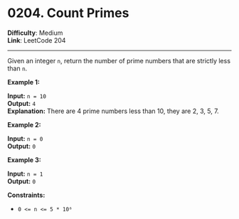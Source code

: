 # 0204. Count Primes

**Difficulty**: Medium  
**Link**: LeetCode 204

---

Given an integer `n`, return the number of prime numbers that are strictly less than `n`.

**Example 1:**

**Input:** `n = 10`  
**Output:** `4`  
**Explanation:** There are 4 prime numbers less than 10, they are 2, 3, 5, 7.

**Example 2:**

**Input:** `n = 0`  
**Output:** `0`

**Example 3:**

**Input:** `n = 1`  
**Output:** `0`

**Constraints:**

* `0 <= n <= 5 * 10⁶`
